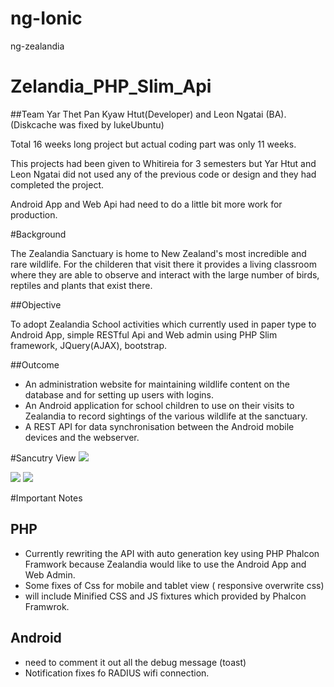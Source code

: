 # ng-Ionic
ng-zealandia
# Zelandia_PHP_Slim_Api

##Team
Yar Thet Pan Kyaw Htut(Developer) and Leon Ngatai (BA).     (Diskcache was fixed by lukeUbuntu)                 

Total 16 weeks long project but actual coding part was only 11 weeks.

This projects had been given to Whitireia for 3 semesters but Yar Htut and Leon Ngatai did not used any of the previous code or design and they had completed the project.

Android App and Web Api had need to do a little bit more work for production.


#Background


The Zealandia Sanctuary is home to New Zealand's most incredible and rare wildlife. For the childeren that visit there it provides a living classroom where they are able to observe and interact with the large number of birds, reptiles and plants that exist there.

##Objective

To adopt Zealandia School activities which currently used in paper type to Android App, simple RESTful Api and Web admin using PHP Slim framework, JQuery(AJAX), bootstrap.

##Outcome
-  An administration website for maintaining wildlife content on the database and for setting up users with logins.​
-  An Android application for school children to use on their visits to Zealandia to record sightings of the various wildlife at the sanctuary.​
-   A REST API for data synchronisation between the Android mobile devices and the webserver.




#Sancutry View 
<img src="http://i.imgur.com/HbQjHGD.png">

<img src="http://i.imgur.com/AjMl5Av.png">

<img src="http://i.imgur.com/HbQjHGD.png">

#Important Notes 

## PHP
-   Currently rewriting the API with auto generation key using PHP Phalcon Framwork because Zealandia would like to use the Android App and Web Admin. 
-   Some fixes of Css for mobile and tablet view ( responsive overwrite css)
-   will include Minified CSS and JS fixtures which provided by Phalcon Framwrok.

## Android
- need to comment it out all the debug message (toast)
- Notification fixes fo RADIUS wifi connection.











